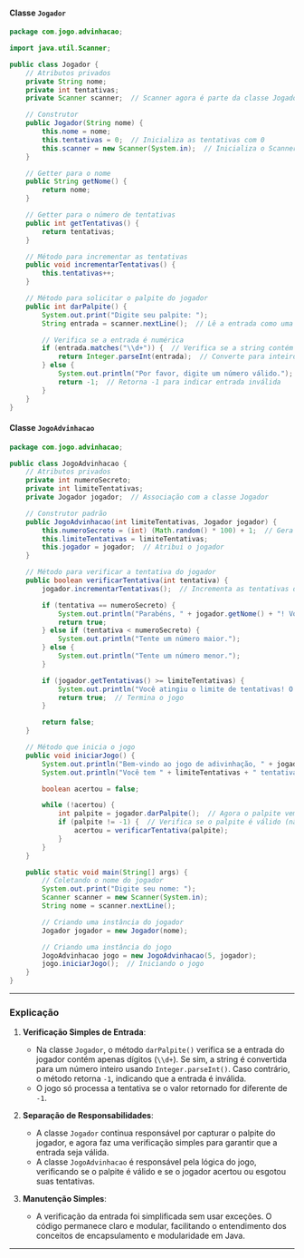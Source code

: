 
#### Classe `Jogador`

```java
package com.jogo.advinhacao;

import java.util.Scanner;

public class Jogador {
    // Atributos privados
    private String nome;
    private int tentativas;
    private Scanner scanner;  // Scanner agora é parte da classe Jogador

    // Construtor
    public Jogador(String nome) {
        this.nome = nome;
        this.tentativas = 0;  // Inicializa as tentativas com 0
        this.scanner = new Scanner(System.in);  // Inicializa o Scanner
    }

    // Getter para o nome
    public String getNome() {
        return nome;
    }

    // Getter para o número de tentativas
    public int getTentativas() {
        return tentativas;
    }

    // Método para incrementar as tentativas
    public void incrementarTentativas() {
        this.tentativas++;
    }

    // Método para solicitar o palpite do jogador
    public int darPalpite() {
        System.out.print("Digite seu palpite: ");
        String entrada = scanner.nextLine();  // Lê a entrada como uma string

        // Verifica se a entrada é numérica
        if (entrada.matches("\\d+")) {  // Verifica se a string contém apenas números
            return Integer.parseInt(entrada);  // Converte para inteiro
        } else {
            System.out.println("Por favor, digite um número válido.");
            return -1;  // Retorna -1 para indicar entrada inválida
        }
    }
}
```

#### Classe `JogoAdvinhacao`

```java
package com.jogo.advinhacao;

public class JogoAdvinhacao {
    // Atributos privados
    private int numeroSecreto;
    private int limiteTentativas;
    private Jogador jogador;  // Associação com a classe Jogador

    // Construtor padrão
    public JogoAdvinhacao(int limiteTentativas, Jogador jogador) {
        this.numeroSecreto = (int) (Math.random() * 100) + 1;  // Gera um número entre 1 e 100
        this.limiteTentativas = limiteTentativas;
        this.jogador = jogador;  // Atribui o jogador
    }

    // Método para verificar a tentativa do jogador
    public boolean verificarTentativa(int tentativa) {
        jogador.incrementarTentativas();  // Incrementa as tentativas do jogador

        if (tentativa == numeroSecreto) {
            System.out.println("Parabéns, " + jogador.getNome() + "! Você acertou o número.");
            return true;
        } else if (tentativa < numeroSecreto) {
            System.out.println("Tente um número maior.");
        } else {
            System.out.println("Tente um número menor.");
        }

        if (jogador.getTentativas() >= limiteTentativas) {
            System.out.println("Você atingiu o limite de tentativas! O número correto era " + numeroSecreto);
            return true;  // Termina o jogo
        }

        return false;
    }

    // Método que inicia o jogo
    public void iniciarJogo() {
        System.out.println("Bem-vindo ao jogo de adivinhação, " + jogador.getNome() + "!");
        System.out.println("Você tem " + limiteTentativas + " tentativas para adivinhar o número entre 1 e 100.");

        boolean acertou = false;

        while (!acertou) {
            int palpite = jogador.darPalpite();  // Agora o palpite vem da classe Jogador
            if (palpite != -1) {  // Verifica se o palpite é válido (não é -1)
                acertou = verificarTentativa(palpite);
            }
        }
    }

    public static void main(String[] args) {
        // Coletando o nome do jogador
        System.out.print("Digite seu nome: ");
        Scanner scanner = new Scanner(System.in);
        String nome = scanner.nextLine();

        // Criando uma instância do jogador
        Jogador jogador = new Jogador(nome);

        // Criando uma instância do jogo
        JogoAdvinhacao jogo = new JogoAdvinhacao(5, jogador);
        jogo.iniciarJogo();  // Iniciando o jogo
    }
}
```

---

### Explicação

1. **Verificação Simples de Entrada**:
   - Na classe `Jogador`, o método `darPalpite()` verifica se a entrada do jogador contém apenas dígitos (`\\d+`). Se sim, a string é convertida para um número inteiro usando `Integer.parseInt()`. Caso contrário, o método retorna `-1`, indicando que a entrada é inválida.
   - O jogo só processa a tentativa se o valor retornado for diferente de `-1`.

2. **Separação de Responsabilidades**:
   - A classe `Jogador` continua responsável por capturar o palpite do jogador, e agora faz uma verificação simples para garantir que a entrada seja válida.
   - A classe `JogoAdvinhacao` é responsável pela lógica do jogo, verificando se o palpite é válido e se o jogador acertou ou esgotou suas tentativas.

3. **Manutenção Simples**:
   - A verificação da entrada foi simplificada sem usar exceções. O código permanece claro e modular, facilitando o entendimento dos conceitos de encapsulamento e modularidade em Java.

---